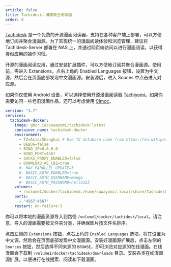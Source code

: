 ```yaml
---
article: false
title: Tachidesk：漫画聚合阅读器
order: 8
---
```


[Tachidesk](https://github.com/Suwayomi/docker-tachidesk) 是一个免费的开源漫画阅读器，支持在各种客户端上部署，可以方便地订阅并聚合漫画源。为了实现统一的漫画阅读体验和浏览管理，建议将 Tachidesk-Server 部署在 NAS 上，并通过网页端访问以进行漫画阅读，以获得类似应用的操作习惯。

开源的漫画阅读应用，通过安装扩展插件，可以方便地订阅并聚合漫画源。使用前，需进入 Extensions，点右上角的 Enabled Languages 按钮，设置为中文源，然后会在页面底部发现中文漫画源。安装源后，进入 Souces 中点击进入对应源。

如果你仅使用 Android 设备，可以选择使用开源漫画阅读器 [Tachiyomi](https://github.com/tachiyomiorg/tachiyomi)。如果你需要访问一些老旧漫画作品，还可以考虑使用 [Cimoc](https://github.com/Haleydu/Cimoc)。

```yml
version: "3.7"
services:
  tachidesk-docker:
    image: ghcr.io/suwayomi/tachidesk:latest
    container_name: tachidesk-docker
    environment:
      - TZ=Asia/Shanghai # Use TZ database name from https://en.wikipedia.org/wiki/List_of_tz_database_time_zones
      - DEBUG=false
      - BIND_IP=0.0.0.0
      - BIND_PORT=4567
      - SOCKS_PROXY_ENABLED=false
      - DOWNLOAD_AS_CBZ=true
      #- MAX_PARALLEL_UPDATE=3
      #- BASIC_AUTH_ENABLED=true
      #- BASIC_AUTH_USERNAME=manga
      #- BASIC_AUTH_PASSWORD=hello123
    volumes:
      - /volume1/docker/tachidesk:/home/suwayomi/.local/share/Tachidesk
    ports:
      - "4567:4567"
    restart: on-failure:3
```

你可以将本地的漫画资源导入到路径 `/volume1/docker/tachidesk/local`。请注意，导入的漫画需要按文件夹分类，并确保图片按文件名排序。

点击左侧的 `Extensions` 按钮，点右上角的 `Enabled Languages` 选项，将其设置为中文源，然后会在页面底部发现中文漫画源。安装好漫画源扩展后，点击左侧的 `Sources` 按钮，然后选择不同来源的 `BROWSE`，即可浏览对应源的在线漫画。在线漫画会下载到 `/volume1/docker/tachidesk/downloads` 目录。安装各类在线漫画源扩展，以便进行在线搜索、阅读和下载漫画。
